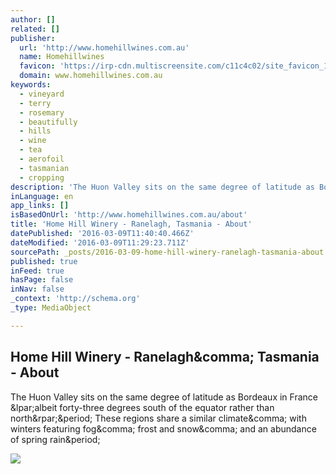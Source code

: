 ```yaml
---
author: []
related: []
publisher:
  url: 'http://www.homehillwines.com.au'
  name: Homehillwines
  favicon: 'https://irp-cdn.multiscreensite.com/c11c4c02/site_favicon_16_1435124893971.ico'
  domain: www.homehillwines.com.au
keywords:
  - vineyard
  - terry
  - rosemary
  - beautifully
  - hills
  - wine
  - tea
  - aerofoil
  - tasmanian
  - cropping
description: 'The Huon Valley sits on the same degree of latitude as Bordeaux in France (albeit forty-three degrees south of the equator rather than north). These regions share a similar climate, with winters featuring fog, frost and snow, and an abundance of spring rain.'
inLanguage: en
app_links: []
isBasedOnUrl: 'http://www.homehillwines.com.au/about'
title: 'Home Hill Winery - Ranelagh, Tasmania - About'
datePublished: '2016-03-09T11:40:40.466Z'
dateModified: '2016-03-09T11:29:23.711Z'
sourcePath: _posts/2016-03-09-home-hill-winery-ranelagh-tasmania-about.md
published: true
inFeed: true
hasPage: false
inNav: false
_context: 'http://schema.org'
_type: MediaObject

---
```

<article style=""><h1>Home Hill Winery - Ranelagh&amp;comma; Tasmania - About</h1><p>The Huon Valley sits on the same degree of latitude as Bordeaux in France &amp;lpar;albeit forty-three degrees south of the equator rather than north&amp;rpar;&amp;period; These regions share a similar climate&amp;comma; with winters featuring fog&amp;comma; frost and snow&amp;comma; and an abundance of spring rain&amp;period;</p><img src="https://irp-cdn.multiscreensite.com/c11c4c02/dms3rep/multi/tablet/Jon_Jarvela006-800x533.png" /></article>